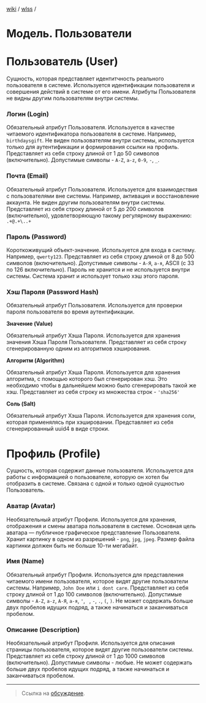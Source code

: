 [wiki](../../README.md) / [wlss](./index.md) /


# Модель. Пользователи


# Пользователь (User)

Сущность, которая представляет идентитчность реального пользователя в системе. Используется идентификации пользователя и совершения действий в системе от его имени. Атрибуты Пользователя не видны другим пользователям внутри системы.


### Логин (Login)

Обязательный атрибут Пользователя.
Используется в качестве читаемого идентификатора пользователя в системе. Например, `birthdaysgift`.
Не виден пользователям внутри системы, используется только для аутентификации и формирования ссылки на профиль.
Представляет из себя строку длиной от 1 до 50 символов (включительно). Допустимые символы - `A-Z`, `a-z`, `0-9`, `-`, `_`.


### Почта (Email)

Обязательный атрибут Пользователя.
Используется для взаимодествия с пользователями вне системы. Например, активация и восстановление аккаунта. Не виден другим пользователям внутри системы.
Представляет из себя строку длиной от 5 до 200 символов (включительно), удовлетворяющую такому регулярному выражению: `.+@.+\..+`


### Пароль (Password)

Короткоживущий объект-значение. Используется для входа в систему. Например, `qwerty123`.
Представляет из себя строку длиной от 8 до 500 символов (включительно). Допустимые символы - `А-Я`, `а-я`, ASCII (с 33 по 126 включительно).
Пароль не хранится и не используется внутри системы. Система хранит и использует только хэш этого пароля.


### Хэш Пароля (Password Hash)

Обязательный атрибут Пользователя.
Используется для проверки пароля пользователя во время аутентификации.


**Значение (Value)**

Обязательный атрибут Хэша Пароля.
Используется для хранения значения Хэша Пароля Пользователя.
Представляет из себя строку сгенерированную одним из алгоритмов хэширования.

**Алгоритм (Algorithm)**

Обязательный атрибут Хэша Пароля.
Используется для хранения алгоритма, с помощью которого был сгенерирован хэш. Это необходимо чтобы в дальнейшем можно было сгенерировать такой же хэш.
Представляет из себя строку из множества строк - `'sha256'`

**Соль (Salt)**

Обязательный атрибут Хэша Пароля.
Используется для хранения соли, которая применялясь при хэшировании.
Представляет из себя сгенерированный uuid4 в виде строки.


# Профиль (Profile)

Сущность, которая содержит данные пользователя. Используется для работы с информацией о пользователе, которую он хотел бы отобразить в системе. Связана с одной и только одной сущностью Пользователь.


### Аватар (Avatar)

Необязательный атрибут Профиля.
Используется для хранения, отображения и смены аватара пользователя в системе. Основная цель аватара — публичное графическое представление Пользователя.
Хранит картинку в одном из разрешений - `png`, `jpg`, `jpeg`. Размер файла картинки должен быть не больше 10-ти мегабайт.


### Имя (Name)

Обязательный атрибут Профиля.
Используется для представления читаемого имени пользователя, которое видят другие пользователи системы. Например, `John Doe` или `i dont care`.
Представляет из себя строку длиной от 1 до 100 символов (включительно). Допустимые символы - `A-Z`, `a-z`, `А-Я`, `а-я`, `'`, ` `, `-`, `.`, `(`, `)`. Не может содержать больше двух пробелов идущих подряд, а также начинаться и заканчиваться пробелом.


### Описание (Description)

Необязательный атрибут Профиля.
Используется для описания страницы пользователя, которое видят другие пользователи системы.
Представляет из себя строку длиной от 1 до 1000 символов (включительно). Допустимые символы - любые. Не может содержать больше двух пробелов идущих подряд, а также начинаться и заканчиваться пробелом.

***

> Ссылка на [обсуждение](https://github.com/week-password/wisher/discussions/7).
